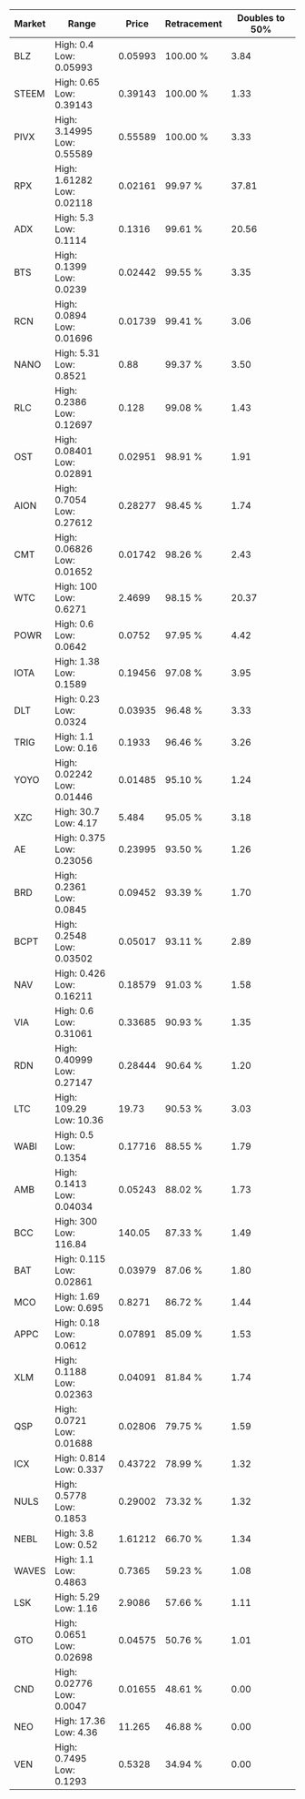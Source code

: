 | Market | Range | Price| Retracement | Doubles to 50% |
| --- | --- | --- | --- | --- |
| BLZ | High: 0.4<br />Low: 0.05993 | 0.05993 | 100.00 % | 3.84 |
| STEEM | High: 0.65<br />Low: 0.39143 | 0.39143 | 100.00 % | 1.33 |
| PIVX | High: 3.14995<br />Low: 0.55589 | 0.55589 | 100.00 % | 3.33 |
| RPX | High: 1.61282<br />Low: 0.02118 | 0.02161 | 99.97 % | 37.81 |
| ADX | High: 5.3<br />Low: 0.1114 | 0.1316 | 99.61 % | 20.56 |
| BTS | High: 0.1399<br />Low: 0.0239 | 0.02442 | 99.55 % | 3.35 |
| RCN | High: 0.0894<br />Low: 0.01696 | 0.01739 | 99.41 % | 3.06 |
| NANO | High: 5.31<br />Low: 0.8521 | 0.88 | 99.37 % | 3.50 |
| RLC | High: 0.2386<br />Low: 0.12697 | 0.128 | 99.08 % | 1.43 |
| OST | High: 0.08401<br />Low: 0.02891 | 0.02951 | 98.91 % | 1.91 |
| AION | High: 0.7054<br />Low: 0.27612 | 0.28277 | 98.45 % | 1.74 |
| CMT | High: 0.06826<br />Low: 0.01652 | 0.01742 | 98.26 % | 2.43 |
| WTC | High: 100<br />Low: 0.6271 | 2.4699 | 98.15 % | 20.37 |
| POWR | High: 0.6<br />Low: 0.0642 | 0.0752 | 97.95 % | 4.42 |
| IOTA | High: 1.38<br />Low: 0.1589 | 0.19456 | 97.08 % | 3.95 |
| DLT | High: 0.23<br />Low: 0.0324 | 0.03935 | 96.48 % | 3.33 |
| TRIG | High: 1.1<br />Low: 0.16 | 0.1933 | 96.46 % | 3.26 |
| YOYO | High: 0.02242<br />Low: 0.01446 | 0.01485 | 95.10 % | 1.24 |
| XZC | High: 30.7<br />Low: 4.17 | 5.484 | 95.05 % | 3.18 |
| AE | High: 0.375<br />Low: 0.23056 | 0.23995 | 93.50 % | 1.26 |
| BRD | High: 0.2361<br />Low: 0.0845 | 0.09452 | 93.39 % | 1.70 |
| BCPT | High: 0.2548<br />Low: 0.03502 | 0.05017 | 93.11 % | 2.89 |
| NAV | High: 0.426<br />Low: 0.16211 | 0.18579 | 91.03 % | 1.58 |
| VIA | High: 0.6<br />Low: 0.31061 | 0.33685 | 90.93 % | 1.35 |
| RDN | High: 0.40999<br />Low: 0.27147 | 0.28444 | 90.64 % | 1.20 |
| LTC | High: 109.29<br />Low: 10.36 | 19.73 | 90.53 % | 3.03 |
| WABI | High: 0.5<br />Low: 0.1354 | 0.17716 | 88.55 % | 1.79 |
| AMB | High: 0.1413<br />Low: 0.04034 | 0.05243 | 88.02 % | 1.73 |
| BCC | High: 300<br />Low: 116.84 | 140.05 | 87.33 % | 1.49 |
| BAT | High: 0.115<br />Low: 0.02861 | 0.03979 | 87.06 % | 1.80 |
| MCO | High: 1.69<br />Low: 0.695 | 0.8271 | 86.72 % | 1.44 |
| APPC | High: 0.18<br />Low: 0.0612 | 0.07891 | 85.09 % | 1.53 |
| XLM | High: 0.1188<br />Low: 0.02363 | 0.04091 | 81.84 % | 1.74 |
| QSP | High: 0.0721<br />Low: 0.01688 | 0.02806 | 79.75 % | 1.59 |
| ICX | High: 0.814<br />Low: 0.337 | 0.43722 | 78.99 % | 1.32 |
| NULS | High: 0.5778<br />Low: 0.1853 | 0.29002 | 73.32 % | 1.32 |
| NEBL | High: 3.8<br />Low: 0.52 | 1.61212 | 66.70 % | 1.34 |
| WAVES | High: 1.1<br />Low: 0.4863 | 0.7365 | 59.23 % | 1.08 |
| LSK | High: 5.29<br />Low: 1.16 | 2.9086 | 57.66 % | 1.11 |
| GTO | High: 0.0651<br />Low: 0.02698 | 0.04575 | 50.76 % | 1.01 |
| CND | High: 0.02776<br />Low: 0.0047 | 0.01655 | 48.61 % | 0.00 |
| NEO | High: 17.36<br />Low: 4.36 | 11.265 | 46.88 % | 0.00 |
| VEN | High: 0.7495<br />Low: 0.1293 | 0.5328 | 34.94 % | 0.00 |
